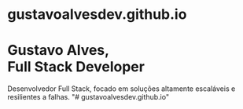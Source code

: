 # gustavoalvesdev.github.io
Gustavo Alves,<br>
Full Stack Developer
==========================================================
Desenvolvedor Full Stack, focado em soluções altamente escaláveis e resilientes a falhas.
"# gustavoalvesdev.github.io" 
